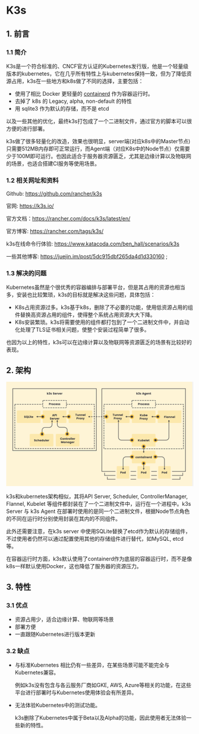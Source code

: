 # K3s



## 1. 前言

### 1.1 简介

K3s是一个符合标准的、CNCF官方认证的Kubernetes发行版，他是一个轻量级版本的kubernetes，它在几乎所有特性上与kubernetes保持一致，但为了降低资源占用，k3s在一些地方和k8s做了不同的选择，主要包括：

* 使用了相比 Docker 更轻量的 [containerd](https://containerd.io/) 作为容器运行时。
* 去掉了 k8s 的 Legacy, alpha, non-default 的特性
* 用 sqlite3 作为默认的存储，而不是 etcd

以及一些其他的优化，最终k3s打包成了一个二进制文件，通过官方的脚本可以很方便的进行部署。

k3s做了很多轻量化的改造，效果也很明显，server端(对应k8s中的Master节点)只需要512MB内存即可正常运行，而Agent端（对应K8s中的Node节点）仅需要少于100M即可运行。也因此适合于服务器资源匮乏，尤其是边缘计算以及物联网的场景，也适合搭建CI服务等使用场景。



### 1.2 相关网址和资料

Github: https://github.com/rancher/k3s

官网: https://k3s.io/

官方文档：https://rancher.com/docs/k3s/latest/en/

官方博客: https://rancher.com/tags/k3s/

k3s在线命令行体验: https://www.katacoda.com/ben_hall/scenarios/k3s

一些其他博客: https://juejin.im/post/5dc915dbf265da4d1d330160 ; 



### 1.3 解决的问题

Kubernetes虽然是个很优秀的容器编排与部署平台，但是其占用的资源也相当多，安装也比较繁琐，k3s的目标就是解决这些问题，具体包括：

* K8s占用资源过多。k3s基于k8s，删除了不必要的功能，使用低资源占用的组件替换高资源占用的组件，使得整个系统占用资源大大下降。
* K8s安装繁琐。k3s将需要使用的组件都打包到了一个二进制文件中，并自动化处理了TLS证书相关问题，使整个安装过程简单了很多。

也因为以上的特性，k3s可以在边缘计算以及物联网等资源匮乏的场景有比较好的表现。





## 2. 架构

![架构](https://github.com/Humbertzhang/microservice-projects-intro/blob/master/pictures/k3s/architecture.png?raw=true)



k3s和kubernetes架构相似，其将API Server, Scheduler, ControllerManager, Flannel, Kubelet 等组件都封装在了一个二进制文件中，运行在一个进程中。k3s Server 与 k3s Agent 在部署时使用的是同一个二进制文件，根据Node节点角色的不同在运行时分别使用封装在其内的不同组件。 

此外还需要注意，在k3s server 中使用SQLite替换了etcd作为默认的存储组件，不过使用者仍然可以通过配置使用其他的存储组件进行替代，如MySQL, etcd等。

在容器运行时方面，k3s默认使用了containerd作为底层的容器运行时，而不是像k8s一样默认使用Docker，这也降低了服务器的资源压力。





## 3. 特性



### 3.1 优点

* 资源占用少，适合边缘计算、物联网等场景
* 部署方便
* 一直跟随Kubernetes进行版本更新



### 3.2 缺点

* 与标准Kubernetes 相比仍有一些差异，在某些场景可能不能完全与Kubernetes兼容。

  例如k3s没有包含与各云服务厂商如GKE, AWS, Azure等相关的功能，在这些平台进行部署时与Kubernetes使用体验会有所差异。

* 无法体验Kubernetes中的测试功能。

  k3s删除了Kubernetes中属于Beta以及Alpha的功能，因此使用者无法体验一些新的特性。





